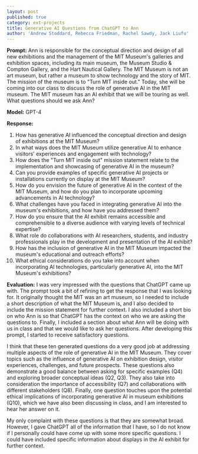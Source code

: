 ```yaml
---
layout: post
published: true
category: ext-projects
title: Generative AI Questions from ChatGPT to Ann
author: 'Andrew Stoddard, Rebecca Friedman, Rachel Sawdy, Jack Liufu'
---
```

**Prompt:** Ann is responsible for the conceptual direction and design of all new exhibitions and the management of the MIT Museum's galleries and exhibition spaces, including its main museum, the Museum Studio & Compton Gallery, and the Hart Nautical Gallery. The MIT Museum is not an art museum, but rather a museum to show technology and the story of MIT. The mission of the museum is to "Turn MIT inside out." Today, she will be coming into our class to discuss the role of generative AI in the MIT museum. The MIT museum has an AI exhibit that we will be touring as well. What questions should we ask Ann?

**Model:** GPT-4

**Response:**
1. How has generative AI influenced the conceptual direction and design of exhibitions at the MIT Museum?
2. In what ways does the MIT Museum utilize generative AI to enhance visitors' experiences and engagement with technology?
3. How does the "Turn MIT inside out" mission statement relate to the implementation and showcasing of generative AI in the museum?
4. Can you provide examples of specific generative AI projects or installations currently on display at the MIT Museum?
5. How do you envision the future of generative AI in the context of the MIT Museum, and how do you plan to incorporate upcoming advancements in AI technology?
6. What challenges have you faced in integrating generative AI into the museum's exhibitions, and how have you addressed them?
7. How do you ensure that the AI exhibit remains accessible and comprehensible to a diverse audience with varying levels of technical expertise?
8. What role do collaborations with AI researchers, students, and industry professionals play in the development and presentation of the AI exhibit?
9. How has the inclusion of generative AI in the MIT Museum impacted the museum's educational and outreach efforts?
10. What ethical considerations do you take into account when incorporating AI technologies, particularly generative AI, into the MIT Museum's exhibitions?

**Evaluation:**
I was very impressed with the questions that ChatGPT came up with. The prompt took a bit of refining to get the response that I was looking for. It originally thought the MIT was an art museum, so I needed to include a short description of what the MIT Museum is, and I also decided to include the mission statement for further context. I also included a short bio on who Ann is so that ChatGPT has the context on who we are asking the questions to. Finally, I included a section about what Ann will be doing with us in class and that we would like to ask her questions. After developing this prompt, I started to receive satisfactory questions. 

I think that these ten generated questions do a very good job at addressing multiple aspects of the role of generative AI in the MIT Museum. They cover topics such as the influence of generative AI on exhibition design, visitor experiences, challenges, and future prospects. These questions also demonstrate a good balance between asking for specific examples (Q4) and exploring broader conceptual ideas (Q2, Q3). They also take into consideration the importance of accessibility (Q7) and collaborations with different stakeholders (Q8). Finally, one question touches upon the potential ethical implications of incorporating generative AI in museum exhibitions (Q10), which we have also been discussing in class, and I am interested to hear her answer on it.

My only complaint with these questions is that they are somewhat broad. However, I gave ChatGPT all of the information that I have, so I do not know if I personally could have come up with some more specific questions. I could have included specific information about displays in the AI exhibit for further context.

